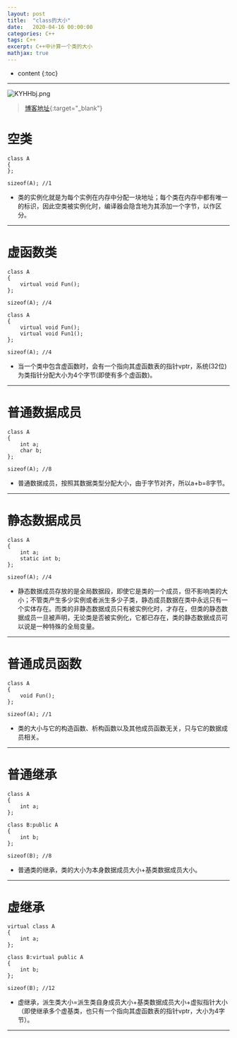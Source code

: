 ```yaml
---
layout: post
title:  "class的大小"
date:   2020-04-16 00:00:00
categories: C++
tags: C++
excerpt: C++中计算一个类的大小
mathjax: true
---
```

* content
{:toc}
---

![KYHHbj.png](https://s2.ax1x.com/2019/10/23/KYHHbj.png)



> [博客地址](https://dufaxing.com){:target="_blank"}



# 空类

```
class A
{
};

sizeof(A); //1
```
- 类的实例化就是为每个实例在内存中分配一块地址；每个类在内存中都有唯一的标识，因此空类被实例化时，编译器会隐含地为其添加一个字节，以作区分。

---

# 虚函数类

```
class A
{
    virtual void Fun();
};

sizeof(A); //4
```

```
class A
{
    virtual void Fun();
    virtual void Fun1();
};

sizeof(A); //4
```


- 当一个类中包含虚函数时，会有一个指向其虚函数表的指针vptr，系统(32位)为类指针分配大小为4个字节(即使有多个虚函数)。

---

# 普通数据成员

```
class A
{
    int a;
    char b;
};

sizeof(A); //8
```

- 普通数据成员，按照其数据类型分配大小，由于字节对齐，所以a+b=8字节。

---
# 静态数据成员

```
class A
{
    int a;
    static int b;
};

sizeof(A); //4
```

- 静态数据成员存放的是全局数据段，即使它是类的一个成员，但不影响类的大小；不管类产生多少实例或者派生多少子类，静态成员数据在类中永远只有一个实体存在。而类的非静态数据成员只有被实例化时，才存在，但类的静态数据成员一旦被声明，无论类是否被实例化，它都已存在，类的静态数据成员可以说是一种特殊的全局变量。


---

# 普通成员函数

```
class A
{
    void Fun();
};

sizeof(A); //1
```

- 类的大小与它的构造函数、析构函数以及其他成员函数无关，只与它的数据成员相关。

---

# 普通继承

```
class A
{
    int a;
};

class B:public A
{
    int b;
};

sizeof(B); //8
```

- 普通类的继承，类的大小为本身数据成员大小+基类数据成员大小。


---

# 虚继承

```
virtual class A
{
    int a;
};

class B:virtual public A
{
    int b;
};

sizeof(B); //12
```

- 虚继承，派生类大小=派生类自身成员大小+基类数据成员大小+虚拟指针大小（即使继承多个虚基类，也只有一个指向其虚函数表的指针vptr，大小为4字节）。

---

